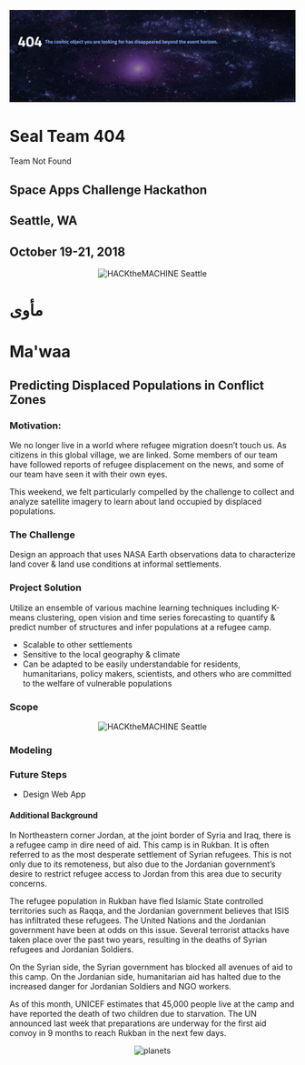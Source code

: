 ![404](404.png)

# Seal Team 404
Team Not Found
## Space Apps Challenge Hackathon
## Seattle, WA
## October 19-21, 2018

<p align="center">
  <img src="https://www.nasa.gov/sites/default/files/thumbnails/image/spaceapps_stickers-white.png" width="350" title="HACKtheMACHINE Seattle">
</p>

# مأوى
# Ma'waa
## Predicting Displaced Populations in Conflict Zones


### Motivation:

We no longer live in a world where refugee migration doesn’t touch us. As citizens in this global village, we are linked. Some members of our team have followed reports of refugee displacement on the news, and some of our team have seen it with their own eyes. 

This weekend, we felt particularly compelled by the challenge to collect and analyze satellite imagery to learn about land occupied by displaced populations.


### The Challenge

Design an approach that uses NASA Earth observations data to characterize land cover & land use conditions at informal settlements.


### Project Solution

Utilize an ensemble of various machine learning techniques including K-means clustering, open vision and time series forecasting to quantify & predict number of structures and infer populations at a refugee camp. 

* Scalable to other settlements
* Sensitive to the local geography & climate
* Can be adapted to be easily understandable for residents, humanitarians, policy makers, scientists, and others who are committed to the welfare of vulnerable populations


### Scope
<p align="center">
  <img src="https://www.nasa.gov/sites/default/files/thumbnails/image/spaceapps_stickers-white.png" width="350" title="HACKtheMACHINE Seattle">
</p>

### Modeling


### Future Steps

* Design Web App

#### Additional Background

In Northeastern corner Jordan, at the joint border of Syria and Iraq, there is a refugee camp in dire need of aid. This camp is in Rukban. It is often referred to as the most desperate settlement of Syrian refugees. This is not only due to its remoteness, but also due to the Jordanian government’s desire to restrict refugee access to Jordan from this area due to security concerns. 

The refugee population in Rukban have fled Islamic State controlled territories such as Raqqa, and the Jordanian government believes that ISIS has infiltrated these refugees. The United Nations and the Jordanian government have been at odds on this issue. Several terrorist attacks have taken place over the past two years, resulting in the deaths of Syrian refugees and Jordanian Soldiers.

On the Syrian side, the Syrian government has blocked all avenues of aid to this camp.  On the Jordanian side, humanitarian aid has halted due to the increased danger for Jordanian Soldiers and NGO workers.

As of this month, UNICEF estimates that 45,000 people live at the camp and have reported the death of two children due to starvation. The UN announced last week that preparations are underway for the first aid convoy in 9 months to reach Rukban in the next few days.

<p align="center"><img src="https://i.kinja-img.com/gawker-media/image/upload/s--yuEnPUPF--/c_scale,f_auto,fl_progressive,q_80,w_800/e9qeogwcvja28sxtp4ze.png" title="planets"></p>
